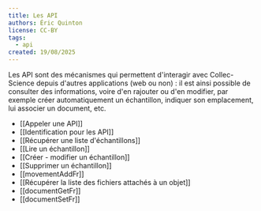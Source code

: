 ```yaml
---
title: Les API
authors: Éric Quinton
license: CC-BY
tags:
  - api
created: 19/08/2025
---
```

Les API sont des mécanismes qui permettent d'interagir avec Collec-Science depuis d'autres applications (web ou non) : il est ainsi possible de consulter des informations, voire d'en rajouter ou d'en modifier, par exemple créer automatiquement un échantillon, indiquer son emplacement, lui associer un document, etc.

- [[Appeler une API]]
- [[Identification pour les API]]
- [[Récupérer une liste d'échantillons]]
- [[Lire un échantillon]]
- [[Créer - modifier un échantillon]]
- [[Supprimer un échantillon]]
- [[movementAddFr]]
- [[Récupérer la liste des fichiers attachés à un objet]]
- [[documentGetFr]]
- [[documentSetFr]]

